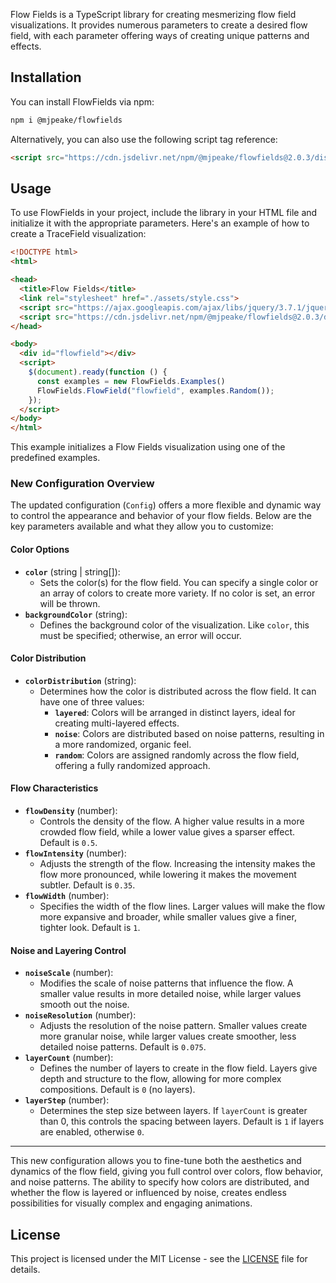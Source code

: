 Flow Fields is a TypeScript library for creating mesmerizing flow field visualizations. It provides numerous parameters to create a desired flow field, with each parameter offering ways of creating unique patterns and effects.

## Installation

You can install FlowFields via npm:
```bash
npm i @mjpeake/flowfields
```

Alternatively, you can also use the following script tag reference:
```html
<script src="https://cdn.jsdelivr.net/npm/@mjpeake/flowfields@2.0.3/dist/flowfields.js"></script>
```

## Usage

To use FlowFields in your project, include the library in your HTML file and initialize it with the appropriate parameters. Here's an example of how to create a TraceField visualization:

```html {linenos=inline}
<!DOCTYPE html>
<html>

<head>
  <title>Flow Fields</title>
  <link rel="stylesheet" href="./assets/style.css">
  <script src="https://ajax.googleapis.com/ajax/libs/jquery/3.7.1/jquery.min.js"></script>
  <script src="https://cdn.jsdelivr.net/npm/@mjpeake/flowfields@2.0.3/dist/flowfields.js"></script>
</head>

<body>
  <div id="flowfield"></div>
  <script>
    $(document).ready(function () {
      const examples = new FlowFields.Examples()
      FlowFields.FlowField("flowfield", examples.Random());
    });
  </script>
</body>
</html>
```

This example initializes a Flow Fields visualization using one of the predefined examples.

### New Configuration Overview

The updated configuration (`Config`) offers a more flexible and dynamic way to control the appearance and behavior of your flow fields. Below are the key parameters available and what they allow you to customize:

#### **Color Options**
- **`color`** (string | string[]): 
  - Sets the color(s) for the flow field. You can specify a single color or an array of colors to create more variety. If no color is set, an error will be thrown.
- **`backgroundColor`** (string):
  - Defines the background color of the visualization. Like `color`, this must be specified; otherwise, an error will occur.

#### **Color Distribution**
- **`colorDistribution`** (string):
  - Determines how the color is distributed across the flow field. It can have one of three values:
    - **`layered`**: Colors will be arranged in distinct layers, ideal for creating multi-layered effects.
    - **`noise`**: Colors are distributed based on noise patterns, resulting in a more randomized, organic feel.
    - **`random`**: Colors are assigned randomly across the flow field, offering a fully randomized approach.

#### **Flow Characteristics**
- **`flowDensity`** (number):
  - Controls the density of the flow. A higher value results in a more crowded flow field, while a lower value gives a sparser effect. Default is `0.5`.
- **`flowIntensity`** (number):
  - Adjusts the strength of the flow. Increasing the intensity makes the flow more pronounced, while lowering it makes the movement subtler. Default is `0.35`.
- **`flowWidth`** (number):
  - Specifies the width of the flow lines. Larger values will make the flow more expansive and broader, while smaller values give a finer, tighter look. Default is `1`.

#### **Noise and Layering Control**
- **`noiseScale`** (number):
  - Modifies the scale of noise patterns that influence the flow. A smaller value results in more detailed noise, while larger values smooth out the noise.
- **`noiseResolution`** (number):
  - Adjusts the resolution of the noise pattern. Smaller values create more granular noise, while larger values create smoother, less detailed noise patterns. Default is `0.075`.
- **`layerCount`** (number):
  - Defines the number of layers to create in the flow field. Layers give depth and structure to the flow, allowing for more complex compositions. Default is `0` (no layers).
- **`layerStep`** (number):
  - Determines the step size between layers. If `layerCount` is greater than 0, this controls the spacing between layers. Default is `1` if layers are enabled, otherwise `0`.

---

This new configuration allows you to fine-tune both the aesthetics and dynamics of the flow field, giving you full control over colors, flow behavior, and noise patterns. The ability to specify how colors are distributed, and whether the flow is layered or influenced by noise, creates endless possibilities for visually complex and engaging animations.

## License

This project is licensed under the MIT License - see the [LICENSE](https://github.com/mjpeake/flowfields/blob/main/LICENSE) file for details.